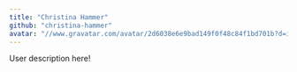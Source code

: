 ```yaml
---
title: "Christina Hammer"
github: "christina-hammer"
avatar: "//www.gravatar.com/avatar/2d6038e6e9bad149f0f48c84f1bd701b?d=identicon"
---
```


User description here!
